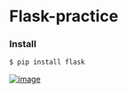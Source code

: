 # Flask-practice
### Install 
```bash
$ pip install flask
```
[![image](https://miro.medium.com/max/438/1*0G5zu7CnXdMT9pGbYUTQLQ.png)](https://miro.medium.com/max/438/1*0G5zu7CnXdMT9pGbYUTQLQ.png)
